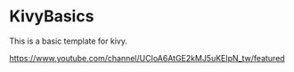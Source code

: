 # KivyBasics
This is a basic template for kivy.


https://www.youtube.com/channel/UCIoA6AtGE2kMJ5uKEIpN_tw/featured
